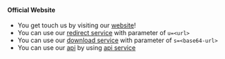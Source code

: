 #### Official Website
- You get touch us by visiting our [website](https://xqwtxon.ml/)!
- You can use our [redirect service](https://xqwtxon.cf) with parameter of `u=<url>`
- You can use our [download service](https://xqwtxon.cf/download.php) with parameter of `s=<base64-url>`
- You can use our [api](/api) by using [api service](https://xqwtxon.cf)
